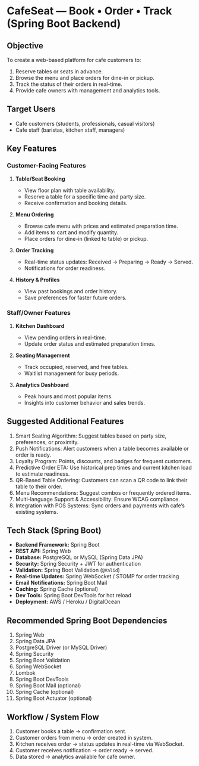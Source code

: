 # CafeSeat — Book • Order • Track (Spring Boot Backend)

## Objective

To create a web-based platform for cafe customers to:

1. Reserve tables or seats in advance.
2. Browse the menu and place orders for dine-in or pickup.
3. Track the status of their orders in real-time.
4. Provide cafe owners with management and analytics tools.

## Target Users

* Cafe customers (students, professionals, casual visitors)
* Cafe staff (baristas, kitchen staff, managers)

## Key Features

### Customer-Facing Features

1. **Table/Seat Booking**

   * View floor plan with table availability.
   * Reserve a table for a specific time and party size.
   * Receive confirmation and booking details.

2. **Menu Ordering**

   * Browse cafe menu with prices and estimated preparation time.
   * Add items to cart and modify quantity.
   * Place orders for dine-in (linked to table) or pickup.

3. **Order Tracking**

   * Real-time status updates: Received → Preparing → Ready → Served.
   * Notifications for order readiness.

4. **History & Profiles**

   * View past bookings and order history.
   * Save preferences for faster future orders.

### Staff/Owner Features

1. **Kitchen Dashboard**

   * View pending orders in real-time.
   * Update order status and estimated preparation times.

2. **Seating Management**

   * Track occupied, reserved, and free tables.
   * Waitlist management for busy periods.

3. **Analytics Dashboard**

   * Peak hours and most popular items.
   * Insights into customer behavior and sales trends.

## Suggested Additional Features

1. Smart Seating Algorithm: Suggest tables based on party size, preferences, or proximity.
2. Push Notifications: Alert customers when a table becomes available or order is ready.
3. Loyalty Program: Points, discounts, and badges for frequent customers.
4. Predictive Order ETA: Use historical prep times and current kitchen load to estimate readiness.
5. QR-Based Table Ordering: Customers can scan a QR code to link their table to their order.
6. Menu Recommendations: Suggest combos or frequently ordered items.
7. Multi-language Support & Accessibility: Ensure WCAG compliance.
8. Integration with POS Systems: Sync orders and payments with cafe’s existing systems.

## Tech Stack (Spring Boot)

* **Backend Framework:** Spring Boot
* **REST API:** Spring Web
* **Database:** PostgreSQL or MySQL (Spring Data JPA)
* **Security:** Spring Security + JWT for authentication
* **Validation:** Spring Boot Validation (`@Valid`)
* **Real-time Updates:** Spring WebSocket / STOMP for order tracking
* **Email Notifications:** Spring Boot Mail
* **Caching:** Spring Cache (optional)
* **Dev Tools:** Spring Boot DevTools for hot reload
* **Deployment:** AWS / Heroku / DigitalOcean

## Recommended Spring Boot Dependencies

1. Spring Web
2. Spring Data JPA
3. PostgreSQL Driver (or MySQL Driver)
4. Spring Security
5. Spring Boot Validation
6. Spring WebSocket
7. Lombok
8. Spring Boot DevTools
9. Spring Boot Mail (optional)
10. Spring Cache (optional)
11. Spring Boot Actuator (optional)

## Workflow / System Flow

1. Customer books a table → confirmation sent.
2. Customer orders from menu → order created in system.
3. Kitchen receives order → status updates in real-time via WebSocket.
4. Customer receives notification → order ready → served.
5. Data stored → analytics available for cafe owner.
